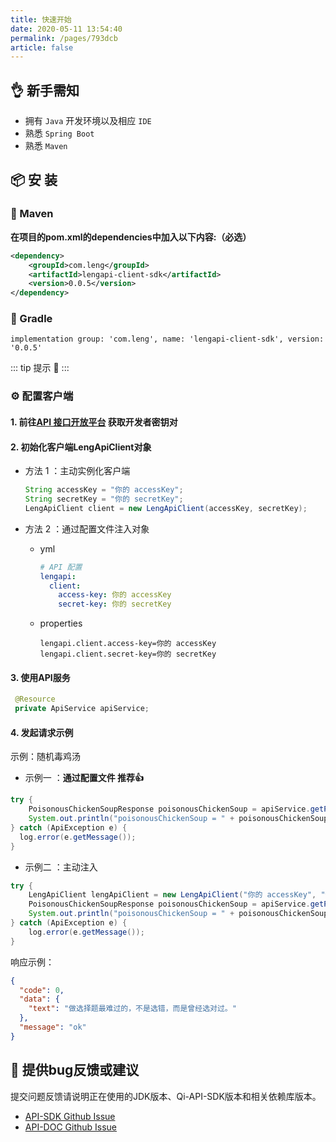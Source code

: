 ```yaml
---
title: 快速开始
date: 2020-05-11 13:54:40
permalink: /pages/793dcb
article: false
---
```


## 👌 新手需知

- 拥有 `Java` 开发环境以及相应 `IDE`
- 熟悉 `Spring Boot`
- 熟悉 `Maven`

## 📦 安 装

### 🍊 Maven

**在项目的pom.xml的dependencies中加入以下内容:（必选）**

```xml
<dependency>
    <groupId>com.leng</groupId>
    <artifactId>lengapi-client-sdk</artifactId>
    <version>0.0.5</version>
</dependency>
```
### 🍐 Gradle
```
implementation group: 'com.leng', name: 'lengapi-client-sdk', version: '0.0.5'
```

::: tip 提示 🔔️
<Badge text="JDK 17 +" />
:::

### ⚙️ 配置客户端

#### 1. 前往[API 接口开放平台](http://119.91.248.232/) 获取开发者密钥对

#### 2. 初始化客户端LengApiClient对象

- 方法 1 ：主动实例化客户端

  ```java
  String accessKey = "你的 accessKey";
  String secretKey = "你的 secretKey";
  LengApiClient client = new LengApiClient(accessKey, secretKey);
  ```

- 方法 2 ：通过配置文件注入对象

    - yml

      ```yml
      # API 配置
      lengapi:
        client:
          access-key: 你的 accessKey
          secret-key: 你的 secretKey
      ```

    - properties

      ```properties
      lengapi.client.access-key=你的 accessKey
      lengapi.client.secret-key=你的 secretKey
      ```

#### 3. 使用API服务

   ```java
    @Resource
    private ApiService apiService;
   ```

#### 4. 发起请求示例

示例：随机毒鸡汤

- 示例一 ：**通过配置文件 推荐👍**

```java
try {
    PoisonousChickenSoupResponse poisonousChickenSoup = apiService.getPoisonousChickenSoup();
    System.out.println("poisonousChickenSoup = " + poisonousChickenSoup);
} catch (ApiException e) {
  log.error(e.getMessage());
}
```

- 示例二 ：主动注入
```java
try {
    LengApiClient lengApiClient = new LengApiClient("你的 accessKey", "你的 secretKey");
    PoisonousChickenSoupResponse poisonousChickenSoup = apiService.getPoisonousChickenSoup(qiApiClient);
    System.out.println("poisonousChickenSoup = " + poisonousChickenSoup);
} catch (ApiException e) {
    log.error(e.getMessage());
}
```
响应示例：

```json
{
  "code": 0,
  "data": {
    "text": "做选择题最难过的，不是选错，而是曾经选对过。"
  },
  "message": "ok"
}
```
## 🐞 提供bug反馈或建议

提交问题反馈请说明正在使用的JDK版本、Qi-API-SDK版本和相关依赖库版本。

* [API-SDK Github Issue](https://github.com/xiaoleng-ros/lengapi-backend/issues)
* [API-DOC Github Issue](https://github.com/xiaoleng-ros/lengapi-docs/issues)

